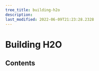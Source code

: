 ```yaml
---
tree_title: building-h2o
description: 
last_modified: 2022-06-09T21:23:28.2328
---
```


# Building H2O

## Contents
